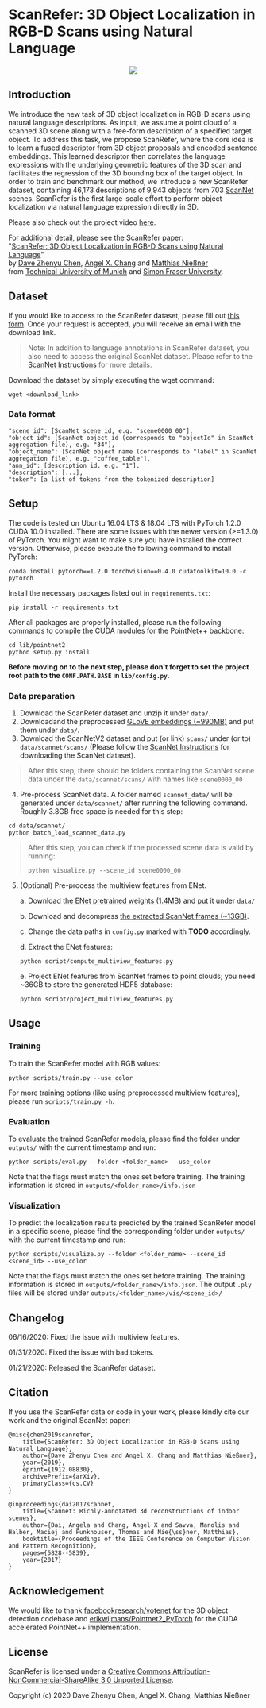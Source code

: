 # ScanRefer: 3D Object Localization in RGB-D Scans using Natural Language

<p align="center"><img src="demo/ScanRefer.gif"/></p>

## Introduction

We introduce the new task of 3D object localization in RGB-D scans using natural language descriptions. As input, we assume a point cloud of a scanned 3D scene along with a free-form description of a specified target object. To address this task, we propose ScanRefer, where the core idea is to learn a fused descriptor from 3D object proposals and encoded sentence embeddings. This learned descriptor then correlates the language expressions with the underlying geometric features of the 3D scan and facilitates the regression of the 3D bounding box of the target object. In order to train and benchmark our method, we introduce a new ScanRefer dataset, containing 46,173 descriptions of 9,943 objects from 703 [ScanNet](http://www.scan-net.org/) scenes. ScanRefer is the first large-scale effort to perform object localization via natural language expression directly in 3D.

Please also check out the project video [here](https://youtu.be/T9J5t-UEcNA).

For additional detail, please see the ScanRefer paper:  
"[ScanRefer: 3D Object Localization in RGB-D Scans using Natural Language](https://arxiv.org/abs/1912.08830)"  
by [Dave Zhenyu Chen](https://www.niessnerlab.org/members/zhenyu_chen/profile.html), [Angel X. Chang](https://angelxuanchang.github.io/) and [Matthias Nießner](https://www.niessnerlab.org/members/matthias_niessner/profile.html)  
from [Technical University of Munich](https://www.tum.de/en/) and [Simon Fraser University](https://www.sfu.ca/).

## Dataset

If you would like to access to the ScanRefer dataset, please fill out [this form](https://forms.gle/aLtzXN12DsYDMSXX6). Once your request is accepted, you will receive an email with the download link.

> Note: In addition to language annotations in ScanRefer dataset, you also need to access the original ScanNet dataset. Please refer to the [ScanNet Instructions](data/scannet/README.md) for more details.

Download the dataset by simply executing the wget command:
```shell
wget <download_link>
```

### Data format
```
"scene_id": [ScanNet scene id, e.g. "scene0000_00"],
"object_id": [ScanNet object id (corresponds to "objectId" in ScanNet aggregation file), e.g. "34"],
"object_name": [ScanNet object name (corresponds to "label" in ScanNet aggregation file), e.g. "coffee_table"],
"ann_id": [description id, e.g. "1"],
"description": [...],
"token": [a list of tokens from the tokenized description] 
```

## Setup
The code is tested on Ubuntu 16.04 LTS & 18.04 LTS with PyTorch 1.2.0 CUDA 10.0 installed. There are some issues with the newer version (>=1.3.0) of PyTorch. You might want to make sure you have installed the correct version. Otherwise, please execute the following command to install PyTorch:

```shell
conda install pytorch==1.2.0 torchvision==0.4.0 cudatoolkit=10.0 -c pytorch
```

Install the necessary packages listed out in `requirements.txt`:
```shell
pip install -r requirements.txt
```
After all packages are properly installed, please run the following commands to compile the CUDA modules for the PointNet++ backbone:
```shell
cd lib/pointnet2
python setup.py install
```
__Before moving on to the next step, please don't forget to set the project root path to the `CONF.PATH.BASE` in `lib/config.py`.__

### Data preparation
1. Download the ScanRefer dataset and unzip it under `data/`. 
2. Downloadand the preprocessed [GLoVE embeddings (~990MB)](http://kaldir.vc.in.tum.de/glove.p) and put them under `data/`.
3. Download the ScanNetV2 dataset and put (or link) `scans/` under (or to) `data/scannet/scans/` (Please follow the [ScanNet Instructions](data/scannet/README.md) for downloading the ScanNet dataset).
> After this step, there should be folders containing the ScanNet scene data under the `data/scannet/scans/` with names like `scene0000_00`
4. Pre-process ScanNet data. A folder named `scannet_data/` will be generated under `data/scannet/` after running the following command. Roughly 3.8GB free space is needed for this step:
```shell
cd data/scannet/
python batch_load_scannet_data.py
```
> After this step, you can check if the processed scene data is valid by running:
> ```shell
> python visualize.py --scene_id scene0000_00
> ```
<!-- 5. (Optional) Download the preprocessed [multiview features (~36GB)](http://kaldir.vc.in.tum.de/enet_feats.hdf5) and put it under `data/scannet/scannet_data/`. -->
5. (Optional) Pre-process the multiview features from ENet. 

    a. Download [the ENet pretrained weights (1.4MB)](http://kaldir.vc.in.tum.de/ScanRefer/scannetv2_enet.pth) and put it under `data/`
    
    b. Download and decompress [the extracted ScanNet frames (~13GB)](http://kaldir.vc.in.tum.de/3dsis/scannet_train_images.zip).

    c. Change the data paths in `config.py` marked with __TODO__ accordingly.

    d. Extract the ENet features:
    ```shell
    python script/compute_multiview_features.py
    ```

    e. Project ENet features from ScanNet frames to point clouds; you need ~36GB to store the generated HDF5 database:
    ```shell
    python script/project_multiview_features.py
    ```

## Usage
### Training
To train the ScanRefer model with RGB values:
```shell
python scripts/train.py --use_color
```
For more training options (like using preprocessed multiview features), please run `scripts/train.py -h`.

### Evaluation
To evaluate the trained ScanRefer models, please find the folder under `outputs/` with the current timestamp and run:
```shell
python scripts/eval.py --folder <folder_name> --use_color
```
Note that the flags must match the ones set before training. The training information is stored in `outputs/<folder_name>/info.json`

### Visualization
To predict the localization results predicted by the trained ScanRefer model in a specific scene, please find the corresponding folder under `outputs/` with the current timestamp and run:
```shell
python scripts/visualize.py --folder <folder_name> --scene_id <scene_id> --use_color
```
Note that the flags must match the ones set before training. The training information is stored in `outputs/<folder_name>/info.json`. The output `.ply` files will be stored under `outputs/<folder_name>/vis/<scene_id>/`

## Changelog
06/16/2020: Fixed the issue with multiview features.

01/31/2020: Fixed the issue with bad tokens.

01/21/2020: Released the ScanRefer dataset.

## Citation

If you use the ScanRefer data or code in your work, please kindly cite our work and the original ScanNet paper:

```
@misc{chen2019scanrefer,
    title={ScanRefer: 3D Object Localization in RGB-D Scans using Natural Language},
    author={Dave Zhenyu Chen and Angel X. Chang and Matthias Nießner},
    year={2019},
    eprint={1912.08830},
    archivePrefix={arXiv},
    primaryClass={cs.CV}
}

@inproceedings{dai2017scannet,
    title={Scannet: Richly-annotated 3d reconstructions of indoor scenes},
    author={Dai, Angela and Chang, Angel X and Savva, Manolis and Halber, Maciej and Funkhouser, Thomas and Nie{\ss}ner, Matthias},
    booktitle={Proceedings of the IEEE Conference on Computer Vision and Pattern Recognition},
    pages={5828--5839},
    year={2017}
}
```

## Acknowledgement
We would like to thank [facebookresearch/votenet](https://github.com/facebookresearch/votenet) for the 3D object detection codebase and [erikwijmans/Pointnet2_PyTorch](https://github.com/erikwijmans/Pointnet2_PyTorch) for the CUDA accelerated PointNet++ implementation.

## License
ScanRefer is licensed under a [Creative Commons Attribution-NonCommercial-ShareAlike 3.0 Unported License](LICENSE).

Copyright (c) 2020 Dave Zhenyu Chen, Angel X. Chang, Matthias Nießner
